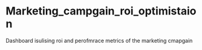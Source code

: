 # Marketing_campgain_roi_optimistaion
Dashboard isulising roi and perofmrace metrics of the marketing cmapgain 
